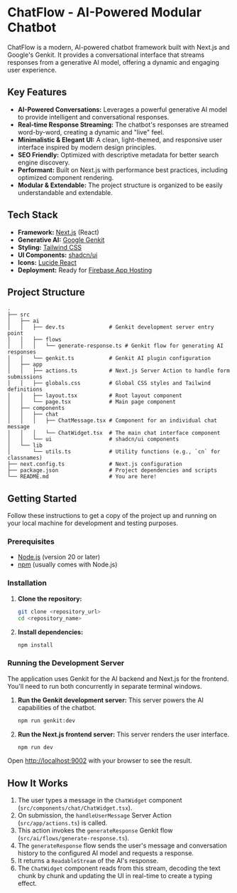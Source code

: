 # ChatFlow - AI-Powered Modular Chatbot

ChatFlow is a modern, AI-powered chatbot framework built with Next.js and Google's Genkit. It provides a conversational interface that streams responses from a generative AI model, offering a dynamic and engaging user experience.

## Key Features

- **AI-Powered Conversations:** Leverages a powerful generative AI model to provide intelligent and conversational responses.
- **Real-time Response Streaming:** The chatbot's responses are streamed word-by-word, creating a dynamic and "live" feel.
- **Minimalistic & Elegant UI:** A clean, light-themed, and responsive user interface inspired by modern design principles.
- **SEO Friendly:** Optimized with descriptive metadata for better search engine discovery.
- **Performant:** Built on Next.js with performance best practices, including optimized component rendering.
- **Modular & Extendable:** The project structure is organized to be easily understandable and extendable.

## Tech Stack

- **Framework:** [Next.js](https://nextjs.org/) (React)
- **Generative AI:** [Google Genkit](https://firebase.google.com/docs/genkit)
- **Styling:** [Tailwind CSS](https://tailwindcss.com/)
- **UI Components:** [shadcn/ui](https://ui.shadcn.com/)
- **Icons:** [Lucide React](https://lucide.dev/guide/packages/lucide-react)
- **Deployment:** Ready for [Firebase App Hosting](https://firebase.google.com/docs/app-hosting)

## Project Structure

```
.
├── src
│   ├── ai
│   │   ├── dev.ts              # Genkit development server entry point
│   │   ├── flows
│   │   │   └── generate-response.ts # Genkit flow for generating AI responses
│   │   └── genkit.ts           # Genkit AI plugin configuration
│   ├── app
│   │   ├── actions.ts          # Next.js Server Action to handle form submissions
│   │   ├── globals.css         # Global CSS styles and Tailwind definitions
│   │   ├── layout.tsx          # Root layout component
│   │   └── page.tsx            # Main page component
│   ├── components
│   │   ├── chat
│   │   │   ├── ChatMessage.tsx # Component for an individual chat message
│   │   │   └── ChatWidget.tsx  # The main chat interface component
│   │   └── ui                  # shadcn/ui components
│   └── lib
│       └── utils.ts            # Utility functions (e.g., `cn` for classnames)
├── next.config.ts              # Next.js configuration
├── package.json                # Project dependencies and scripts
└── README.md                   # You are here!
```

## Getting Started

Follow these instructions to get a copy of the project up and running on your local machine for development and testing purposes.

### Prerequisites

- [Node.js](https://nodejs.org/) (version 20 or later)
- [npm](https://www.npmjs.com/) (usually comes with Node.js)

### Installation

1.  **Clone the repository:**
    ```bash
    git clone <repository_url>
    cd <repository_name>
    ```

2.  **Install dependencies:**
    ```bash
    npm install
    ```

### Running the Development Server

The application uses Genkit for the AI backend and Next.js for the frontend. You'll need to run both concurrently in separate terminal windows.

1.  **Run the Genkit development server:**
    This server powers the AI capabilities of the chatbot.
    ```bash
    npm run genkit:dev
    ```

2.  **Run the Next.js frontend server:**
    This server renders the user interface.
    ```bash
    npm run dev
    ```

Open [http://localhost:9002](http://localhost:9002) with your browser to see the result.

## How It Works

1.  The user types a message in the `ChatWidget` component (`src/components/chat/ChatWidget.tsx`).
2.  On submission, the `handleUserMessage` Server Action (`src/app/actions.ts`) is called.
3.  This action invokes the `generateResponse` Genkit flow (`src/ai/flows/generate-response.ts`).
4.  The `generateResponse` flow sends the user's message and conversation history to the configured AI model and requests a response.
5.  It returns a `ReadableStream` of the AI's response.
6.  The `ChatWidget` component reads from this stream, decoding the text chunk by chunk and updating the UI in real-time to create a typing effect.
